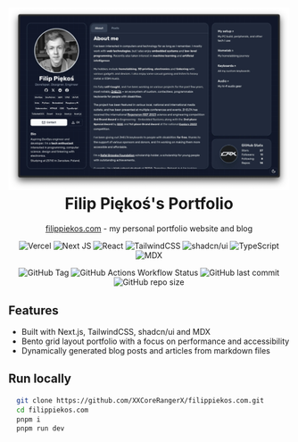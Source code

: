 <h1 align="center">
  <img alt="Platforms Starter Kit" src="public/website.webp">
  Filip Piękoś's Portfolio
</h1>
<p align="center">
  <a href="https://filippiekos.com" target="_blank">filippiekos.com</a> - my personal portfolio website and blog
</p>

<p align="center">
<img alt="Vercel" src="https://img.shields.io/badge/vercel-%23000000.svg?style=for-the-badge&logo=vercel&labelColor=0f172a&color=1e293b&logoColor=fff">
<img alt="Next JS" src="https://img.shields.io/badge/Next-black?style=for-the-badge&logo=next.js&labelColor=0f172a&color=1e293b&logoColor=fff">
<img alt="React" src="https://img.shields.io/badge/react-%2320232a.svg?style=for-the-badge&logo=react&labelColor=0f172a&color=1e293b&logoColor=fff">
<img alt="TailwindCSS" src="https://img.shields.io/badge/tailwindcss-%2338B2AC.svg?style=for-the-badge&logo=tailwindcss&labelColor=0f172a&color=1e293b&logoColor=fff">
<img alt="shadcn/ui" src="https://img.shields.io/badge/shadcn/ui-%23007ACC.svg?style=for-the-badge&logo=react&labelColor=0f172a&color=1e293b&logoColor=fff">
<img alt="TypeScript" src="https://img.shields.io/badge/typescript-%23007ACC.svg?style=for-the-badge&logo=typescript&labelColor=0f172a&color=1e293b&logoColor=fff">
<img alt="MDX" src="https://img.shields.io/badge/MDX-%23000000.svg?style=for-the-badge&logo=markdown&labelColor=0f172a&color=1e293b&logoColor=fff">
</p>
<p align="center">
<img alt="GitHub Tag" src="https://img.shields.io/github/v/tag/XXCoreRangerX/filippiekos.com?style=for-the-badge&labelColor=0f172a&color=1e293b">
<img alt="GitHub Actions Workflow Status" src="https://img.shields.io/github/actions/workflow/status/XXCoreRangerX/filippiekos.com/code_quality.yml?style=for-the-badge&labelColor=0f172a&label=Qodana">
<img alt="GitHub last commit" src="https://img.shields.io/github/last-commit/XXCoreRangerX/filippiekos.com?style=for-the-badge&labelColor=0f172a&color=1e293b">
<img alt="GitHub repo size" src="https://img.shields.io/github/repo-size/XXCoreRangerX/filippiekos.com?style=for-the-badge&labelColor=0f172a&color=1e293b">
</p>

## Features
- Built with Next.js, TailwindCSS, shadcn/ui and MDX
- Bento grid layout portfolio with a focus on performance and accessibility
- Dynamically generated blog posts and articles from markdown files

## Run locally

```bash
  git clone https://github.com/XXCoreRangerX/filippiekos.com.git
  cd filippiekos.com
  pnpm i
  pnpm run dev
```